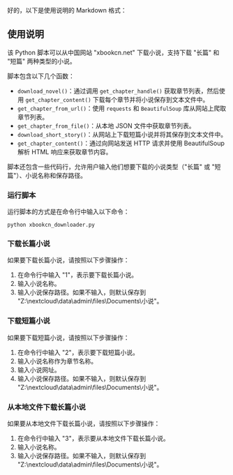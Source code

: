 好的，以下是使用说明的 Markdown 格式：

## 使用说明

该 Python 脚本可以从中国网站 "xbookcn.net" 下载小说，支持下载 "长篇" 和 "短篇" 两种类型的小说。

脚本包含以下几个函数：

- `download_novel()`：通过调用 `get_chapter_handle()` 获取章节列表，然后使用 `get_chapter_content()` 下载每个章节并将小说保存到文本文件中。
- `get_chapter_from_url()`：使用 `requests` 和 `BeautifulSoup` 库从网站上爬取章节列表。
- `get_chapter_from_file()`：从本地 JSON 文件中获取章节列表。
- `download_short_story()`：从网站上下载短篇小说并将其保存到文本文件中。
- `get_chapter_content()`：通过向网站发送 HTTP 请求并使用 BeautifulSoup 解析 HTML 响应来获取章节内容。

脚本还包含一些代码行，允许用户输入他们想要下载的小说类型（"长篇" 或 "短篇"）、小说名称和保存路径。

### 运行脚本

运行脚本的方式是在命令行中输入以下命令：

```
python xbookcn_downloader.py
```

### 下载长篇小说

如果要下载长篇小说，请按照以下步骤操作：

1. 在命令行中输入 "1"，表示要下载长篇小说。
2. 输入小说名称。
3. 输入小说保存路径。如果不输入，则默认保存到 "Z:\nextcloud\data\admin\files\Documents\小说"。

### 下载短篇小说

如果要下载短篇小说，请按照以下步骤操作：

1. 在命令行中输入 "2"，表示要下载短篇小说。
2. 输入小说名称作为章节名称。
3. 输入小说网址。
4. 输入小说保存路径。如果不输入，则默认保存到 "Z:\nextcloud\data\admin\files\Documents\小说"。

### 从本地文件下载长篇小说

如果要从本地文件下载长篇小说，请按照以下步骤操作：

1. 在命令行中输入 "3"，表示要从本地文件下载长篇小说。
2. 输入小说名称。
3. 输入小说保存路径。如果不输入，则默认保存到 "Z:\nextcloud\data\admin\files\Documents\小说"。